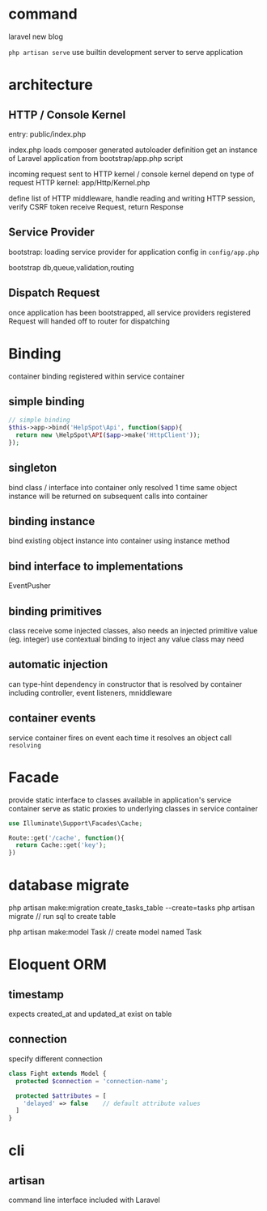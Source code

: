 # command
laravel new blog

`php artisan serve` use builtin development server to serve application

# architecture
## HTTP / Console Kernel
entry: public/index.php

index.php loads composer generated autoloader definition
get an instance of Laravel application from bootstrap/app.php script

incoming request sent to HTTP kernel / console kernel
depend on type of request 
HTTP kernel: app/Http/Kernel.php

define list of HTTP middleware, handle reading and writing HTTP session, verify CSRF token
receive Request, return Response

## Service Provider
bootstrap: loading service provider for application
config in `config/app.php`

bootstrap db,queue,validation,routing

## Dispatch Request
once application has been bootstrapped, all service providers registered
Request will handed off to router for dispatching


# Binding
container binding registered within service container

## simple binding
```php
// simple binding
$this->app->bind('HelpSpot\Api', function($app){
  return new \HelpSpot\API($app->make('HttpClient'));
});


```
## singleton
bind class / interface into container only resolved 1 time
same object instance will be returned on subsequent calls into container

## binding instance
bind existing object instance into container using instance method

## bind interface to implementations
EventPusher


## binding primitives
class receive some injected classes, also needs an injected primitive value (eg. integer)
use contextual binding to inject any value class may need

## automatic injection
can type-hint dependency in constructor that is resolved by container
including controller, event listeners, mniddleware

## container events
service container fires on event each time it resolves an object
call `resolving`


# Facade
provide static interface to classes available in application's service container
serve as static proxies to underlying classes in service container

```php
use Illuminate\Support\Facades\Cache;

Route::get('/cache', function(){
  return Cache::get('key');
})
```

# database migrate
php artisan make:migration create_tasks_table --create=tasks
php artisan migrate   // run sql to create table

php artisan make:model Task   // create model named Task


# Eloquent ORM
## timestamp
expects created_at and updated_at exist on table

## connection
specify different connection
```php
class Fight extends Model {
  protected $connection = 'connection-name';

  protected $attributes = [
    'delayed' => false    // default attribute values
  ]
}
```

# cli
## artisan
command line interface included with Laravel












